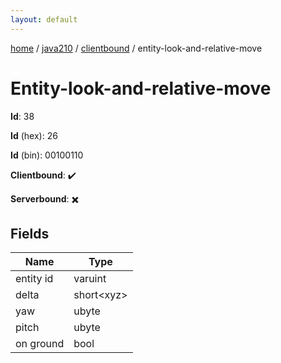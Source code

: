```yaml
---
layout: default
---
```


[home](/)  /  [java210](/protocol/java210)  /  [clientbound](/protocol/java210/clientbound)  /  entity-look-and-relative-move

# Entity-look-and-relative-move

**Id**: 38

**Id** (hex): 26

**Id** (bin): 00100110

**Clientbound**: ✔️

**Serverbound**: ✖️

## Fields

Name | Type
---|---
entity id | varuint
delta | short&lt;xyz&gt;
yaw | ubyte
pitch | ubyte
on ground | bool


